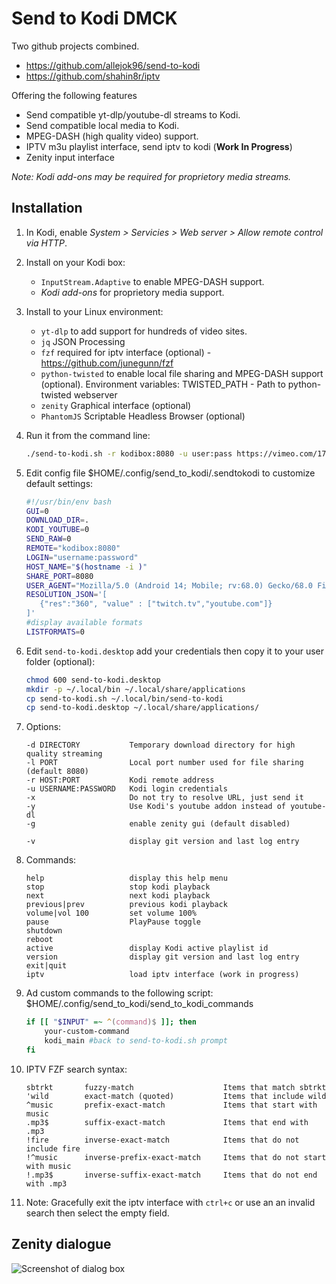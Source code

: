 # Send to Kodi DMCK

Two github projects combined.

* https://github.com/allejok96/send-to-kodi
* https://github.com/shahin8r/iptv

Offering the following features

* Send compatible yt-dlp/youtube-dl streams to Kodi.
* Send compatible local media to Kodi.
* MPEG-DASH (high quality video) support.
* IPTV m3u playlist interface, send iptv to kodi (__Work In Progress__)
* Zenity input interface

*Note: Kodi add-ons may be required for proprietory media streams.*

## Installation

1. In Kodi, enable *System > Servicies > Web server > Allow remote control via HTTP*.
2. Install on your Kodi box:

   * `InputStream.Adaptive` to enable MPEG-DASH support.
   * *Kodi add-ons* for proprietory media support.
3. Install to your Linux environment:

   * `yt-dlp`           to add support for hundreds of video sites.
   * `jq`               JSON Processing
   * `fzf`              required for iptv interface (optional) - https://github.com/junegunn/fzf
   * `python-twisted`   to enable local file sharing and MPEG-DASH support (optional). Environment variables: TWISTED_PATH - Path to python-twisted webserver
   * `zenity`           Graphical interface (optional)
   * `PhantomJS`        Scriptable Headless Browser (optional)
4. Run it from the command line:

   ```bash
   ./send-to-kodi.sh -r kodibox:8080 -u user:pass https://vimeo.com/174312494
   ```
5. Edit config file $HOME/.config/send_to_kodi/.sendtokodi to customize default settings:

   ```bash
   #!/usr/bin/env bash
   GUI=0
   DOWNLOAD_DIR=.
   KODI_YOUTUBE=0
   SEND_RAW=0
   REMOTE="kodibox:8080"
   LOGIN="username:password"
   HOST_NAME="$(hostname -i )"
   SHARE_PORT=8080
   USER_AGENT="Mozilla/5.0 (Android 14; Mobile; rv:68.0) Gecko/68.0 Firefox/128.0"
   RESOLUTION_JSON='[
      {"res":"360", "value" : ["twitch.tv","youtube.com"]}
   ]'
   #display available formats
   LISTFORMATS=0
   ```
6. Edit `send-to-kodi.desktop` add your credentials then copy it to your user folder (optional):

   ```bash
   chmod 600 send-to-kodi.desktop
   mkdir -p ~/.local/bin ~/.local/share/applications
   cp send-to-kodi.sh ~/.local/bin/send-to-kodi
   cp send-to-kodi.desktop ~/.local/share/applications/
   ```
7. Options:

   ```text
   -d DIRECTORY           Temporary download directory for high quality streaming
   -l PORT                Local port number used for file sharing (default 8080)
   -r HOST:PORT           Kodi remote address
   -u USERNAME:PASSWORD   Kodi login credentials
   -x                     Do not try to resolve URL, just send it
   -y                     Use Kodi's youtube addon instead of youtube-dl
   -g                     enable zenity gui (default disabled)

   -v                     display git version and last log entry
   ```
8. Commands:

   ```text
   help                   display this help menu
   stop                   stop kodi playback
   next                   next kodi playback
   previous|prev          previous kodi playback
   volume|vol 100         set volume 100%
   pause                  PlayPause toggle
   shutdown
   reboot
   active                 display Kodi active playlist id
   version                display git version and last log entry
   exit|quit
   iptv                   load iptv interface (work in progress)
   ```
9. Ad custom commands to the following script: $HOME/.config/send_to_kodi/send_to_kodi_commands

   ```bash
   if [[ "$INPUT" =~ ^(command)$ ]]; then
       your-custom-command
       kodi_main #back to send-to-kodi.sh prompt
   fi
   ```
10. IPTV FZF search syntax:
    ```text
    sbtrkt       fuzzy-match	                Items that match sbtrkt
    'wild        exact-match (quoted)	        Items that include wild
    ^music       prefix-exact-match	            Items that start with music
    .mp3$        suffix-exact-match	            Items that end with .mp3
    !fire	     inverse-exact-match	        Items that do not include fire
    !^music      inverse-prefix-exact-match	    Items that do not start with music
    !.mp3$       inverse-suffix-exact-match	    Items that do not end with .mp3
    ```

11. Note: Gracefully exit the iptv interface with `ctrl+c` or use an an invalid search then select the empty field.

## Zenity dialogue

 ![Screenshot of dialog box](https://user-images.githubusercontent.com/7693838/119225728-d94f1000-bb05-11eb-9ff2-5a32d2974f55.png)
